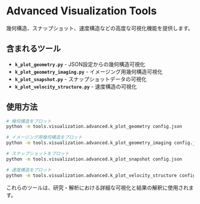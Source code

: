 # Advanced Visualization Tools

幾何構造、スナップショット、速度構造などの高度な可視化機能を提供します。

## 含まれるツール

- **`k_plot_geometry.py`** - JSON設定からの幾何構造可視化
- **`k_plot_geometry_imaging.py`** - イメージング用幾何構造可視化
- **`k_plot_snapshot.py`** - スナップショットデータの可視化
- **`k_plot_velocity_structure.py`** - 速度構造の可視化

## 使用方法

```bash
# 幾何構造をプロット
python -m tools.visualization.advanced.k_plot_geometry config.json

# イメージング用幾何構造をプロット
python -m tools.visualization.advanced.k_plot_geometry_imaging config.json

# スナップショットをプロット
python -m tools.visualization.advanced.k_plot_snapshot config.json

# 速度構造をプロット
python -m tools.visualization.advanced.k_plot_velocity_structure config.json
```

これらのツールは、研究・解析における詳細な可視化と結果の解釈に使用されます。